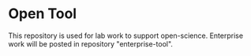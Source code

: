 # Open Tool

This repository is used for lab work to support open-science.  Enterprise work will be posted in repository "enterprise-tool".
